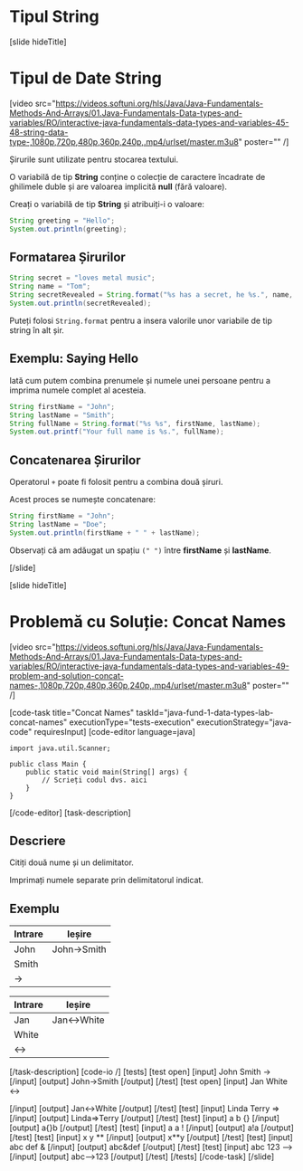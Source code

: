# Tipul String

[slide hideTitle]

# Tipul de Date String
[video src="https://videos.softuni.org/hls/Java/Java-Fundamentals-Methods-And-Arrays/01.Java-Fundamentals-Data-types-and-variables/RO/interactive-java-fundamentals-data-types-and-variables-45-48-string-data-type-,1080p,720p,480p,360p,240p,.mp4/urlset/master.m3u8" poster="" /]

Șirurile sunt utilizate pentru stocarea textului.

O variabilă de tip **String** conține o colecție de caractere încadrate de ghilimele duble și are valoarea implicită **null** (fără valoare).

Creați o variabilă de tip **String** și atribuiți-i o valoare:

```Java live
String greeting = "Hello";
System.out.println(greeting);
```

## Formatarea Șirurilor

```Java live
String secret = "loves metal music";
String name = "Tom";
String secretRevealed = String.format("%s has a secret, he %s.", name, secret);
System.out.println(secretRevealed);
```

Puteți folosi `String.format` pentru a insera valorile unor variabile de tip string în alt șir.

## Exemplu: Saying Hello

Iată cum putem combina prenumele și numele unei persoane pentru a imprima numele complet al acesteia.

```Java live
String firstName = "John";
String lastName = "Smith";
String fullName = String.format("%s %s", firstName, lastName);
System.out.printf("Your full name is %s.", fullName);
```

## Concatenarea Șirurilor

Operatorul `+` poate fi folosit pentru a combina două șiruri. 

Acest proces se numește concatenare:

```Java live
String firstName = "John";
String lastName = "Doe";
System.out.println(firstName + " " + lastName);
```
Observați că am adăugat un spațiu `(" ")` între **firstName** și **lastName**.

[/slide]

[slide hideTitle]
# Problemă cu Soluție: Concat Names

[video src="https://videos.softuni.org/hls/Java/Java-Fundamentals-Methods-And-Arrays/01.Java-Fundamentals-Data-types-and-variables/RO/interactive-java-fundamentals-data-types-and-variables-49-problem-and-solution-concat-names-,1080p,720p,480p,360p,240p,.mp4/urlset/master.m3u8" poster="" /]

[code-task title="Concat Names" taskId="java-fund-1-data-types-lab-concat-names" executionType="tests-execution" executionStrategy="java-code" requiresInput]
[code-editor language=java]
```
import java.util.Scanner;

public class Main {
    public static void main(String[] args) {
        // Scrieți codul dvs. aici
    }
}
```
[/code-editor]
[task-description]
## Descriere
Citiți două nume și un delimitator.

Imprimați numele separate prin delimitatorul indicat.

## Exemplu
| **Intrare**|**Ieșire**|
| --- | --- |
| John | John->Smith |
| Smith | |
| -> | |

| **Intrare**|**Ieșire**|
| --- | --- |
| Jan | Jan<->White |
| White | |
| <-> | |


[/task-description]
[code-io /]
[tests]
[test open]
[input]
John
Smith
-\>
[/input]
[output]
John-\>Smith
[/output]
[/test]
[test open]
[input]
Jan
White
\<-\>

[/input]
[output]
Jan\<-\>White
[/output]
[/test]
[test]
[input]
Linda
Terry
=\>
[/input]
[output]
Linda=\>Terry
[/output]
[/test]
[test]
[input]
a
b
\{\}
[/input]
[output]
a\{\}b
[/output]
[/test]
[test]
[input]
a
a
!
[/input]
[output]
a!a
[/output]
[/test]
[test]
[input]
x
y
\*\*
[/input]
[output]
x\*\*y
[/output]
[/test]
[test]
[input]
abc
def
&
[/input]
[output]
abc&def
[/output]
[/test]
[test]
[input]
abc
123
--\>
[/input]
[output]
abc--\>123
[/output]
[/test]
[/tests]
[/code-task]
[/slide]

